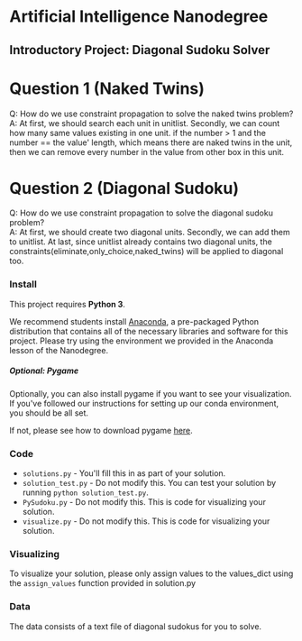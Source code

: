 # Artificial Intelligence Nanodegree
## Introductory Project: Diagonal Sudoku Solver

# Question 1 (Naked Twins)
Q: How do we use constraint propagation to solve the naked twins problem?  
A: At first, we should search each unit in unitlist. Secondly, we can count how many same values existing in one unit. if the number > 1 and the number == the value' length, which means there are naked twins in the unit, then we can remove every number in the value from other box in this unit.

# Question 2 (Diagonal Sudoku)
Q: How do we use constraint propagation to solve the diagonal sudoku problem?  
A: At first, we should create two diagonal units. Secondly, we can add them to unitlist. At last, since unitlist already contains two diagonal units, the constraints(eliminate,only_choice,naked_twins) will be applied to diagonal too.
### Install

This project requires **Python 3**.

We recommend students install [Anaconda](https://www.continuum.io/downloads), a pre-packaged Python distribution that contains all of the necessary libraries and software for this project. 
Please try using the environment we provided in the Anaconda lesson of the Nanodegree.

##### Optional: Pygame

Optionally, you can also install pygame if you want to see your visualization. If you've followed our instructions for setting up our conda environment, you should be all set.

If not, please see how to download pygame [here](http://www.pygame.org/download.shtml).

### Code

* `solutions.py` - You'll fill this in as part of your solution.
* `solution_test.py` - Do not modify this. You can test your solution by running `python solution_test.py`.
* `PySudoku.py` - Do not modify this. This is code for visualizing your solution.
* `visualize.py` - Do not modify this. This is code for visualizing your solution.

### Visualizing

To visualize your solution, please only assign values to the values_dict using the ```assign_values``` function provided in solution.py

### Data

The data consists of a text file of diagonal sudokus for you to solve.